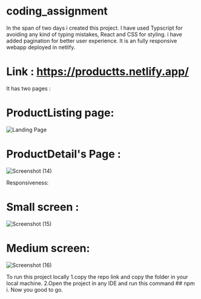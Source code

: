 
# coding_assignment

In the span of two days i created this project. I have used Typscript for avoiding any kind of typing mistakes, React and CSS for styling. i have added pagination for better user experience.
It is an fully responsive webapp deployed in netlify.
# Link : https://productts.netlify.app/
It has two pages :
# ProductListing page:

![Landing Page](https://github.com/Sudip-C/coding_assignment/assets/110247476/a6ed623e-15ad-48dc-8033-24d148f0926f)

# ProductDetail's Page :

![Screenshot (14)](https://github.com/Sudip-C/coding_assignment/assets/110247476/a8ced394-e6fc-4c2f-bd29-f4a48cf430d3)

Responsiveness:
# Small screen :
![Screenshot (15)](https://github.com/Sudip-C/coding_assignment/assets/110247476/186fe349-f14f-4c66-9de2-490f70826f25)

# Medium screen:
![Screenshot (16)](https://github.com/Sudip-C/coding_assignment/assets/110247476/c69abb3e-23e4-45f0-b79f-38d05fb6f487)

To run this project locally 
1.copy the repo link and copy the folder in your local machine.
2.Open the project in any IDE and run this command ## npm i.
Now you good to go.
